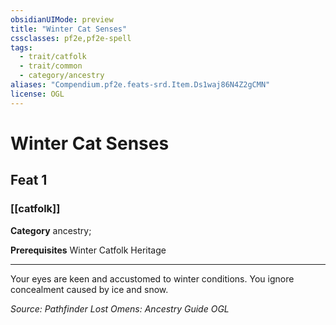 ```yaml
---
obsidianUIMode: preview
title: "Winter Cat Senses"
cssclasses: pf2e,pf2e-spell
tags:
  - trait/catfolk
  - trait/common
  - category/ancestry
aliases: "Compendium.pf2e.feats-srd.Item.Ds1waj86N4Z2gCMN"
license: OGL
---
```

# Winter Cat Senses
## Feat 1
### [[catfolk]]

**Category** ancestry; 



**Prerequisites** Winter Catfolk Heritage
* * *
Your eyes are keen and accustomed to winter conditions. You ignore concealment caused by ice and snow.

*Source: Pathfinder Lost Omens: Ancestry Guide*
*OGL*